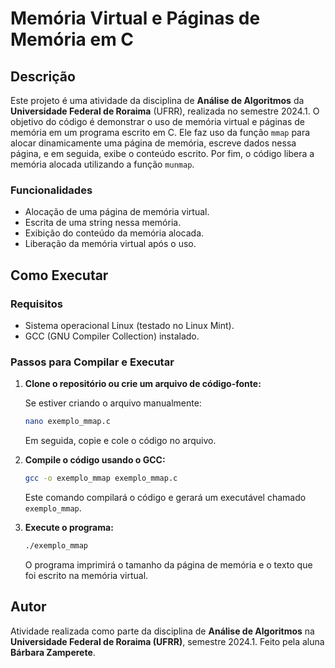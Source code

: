 # Memória Virtual e Páginas de Memória em C

## Descrição

Este projeto é uma atividade da disciplina de **Análise de Algoritmos** da **Universidade Federal de Roraima** (UFRR), realizada no semestre 2024.1. O objetivo do código é demonstrar o uso de memória virtual e páginas de memória em um programa escrito em C. Ele faz uso da função `mmap` para alocar dinamicamente uma página de memória, escreve dados nessa página, e em seguida, exibe o conteúdo escrito. Por fim, o código libera a memória alocada utilizando a função `munmap`.

### Funcionalidades

- Alocação de uma página de memória virtual.
- Escrita de uma string nessa memória.
- Exibição do conteúdo da memória alocada.
- Liberação da memória virtual após o uso.


## Como Executar

### Requisitos

- Sistema operacional Linux (testado no Linux Mint).
- GCC (GNU Compiler Collection) instalado.

### Passos para Compilar e Executar

1. **Clone o repositório ou crie um arquivo de código-fonte:**
   
   Se estiver criando o arquivo manualmente:
   ```bash
   nano exemplo_mmap.c
   ```

   Em seguida, copie e cole o código no arquivo.

2. **Compile o código usando o GCC:**

   ```bash
   gcc -o exemplo_mmap exemplo_mmap.c
   ```

   Este comando compilará o código e gerará um executável chamado `exemplo_mmap`.

3. **Execute o programa:**

   ```bash
   ./exemplo_mmap
   ```

   O programa imprimirá o tamanho da página de memória e o texto que foi escrito na memória virtual.

## Autor

Atividade realizada como parte da disciplina de **Análise de Algoritmos** na **Universidade Federal de Roraima (UFRR)**, semestre 2024.1. Feito pela aluna **Bárbara Zamperete**.